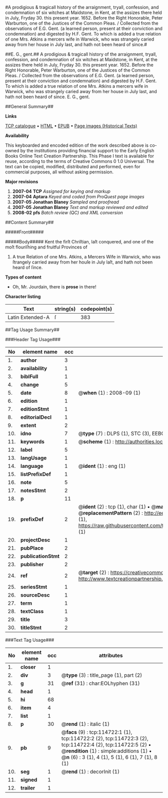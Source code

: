 #A prodigious & tragicall history of the arraignment, tryall, confession, and condemnation of six witches at Maidstone, in Kent, at the assizes there held in July, Fryday 30. this present year. 1652. Before the Right Honorable, Peter Warburton, one of the Justices of the Common Pleas. / Collected from the observations of E.G. Gent. (a learned person, present at their conviction and condemnation) and digested by H.F. Gent. To which is added a true relation of one Mrs. Atkins a mercers wife in Warwick, who was strangely caried away from her house in July last, and hath not been heard of since.#

##E. G., gent.##
A prodigious & tragicall history of the arraignment, tryall, confession, and condemnation of six witches at Maidstone, in Kent, at the assizes there held in July, Fryday 30. this present year. 1652. Before the Right Honorable, Peter Warburton, one of the Justices of the Common Pleas. / Collected from the observations of E.G. Gent. (a learned person, present at their conviction and condemnation) and digested by H.F. Gent. To which is added a true relation of one Mrs. Atkins a mercers wife in Warwick, who was strangely caried away from her house in July last, and hath not been heard of since.
E. G., gent.

##General Summary##

**Links**

[TCP catalogue](http://www.ota.ox.ac.uk/tcp/)  • 
[HTML](http://tei.it.ox.ac.uk/tcp/Texts-HTML/free/A85/A85451.html)  • 
[EPUB](http://tei.it.ox.ac.uk/tcp/Texts-EPUB/free/A85/A85451.epub) • 
[Page images (Historical Texts)](https://data.historicaltexts.jisc.ac.uk/view?pubId=eebo-99862559e&pageId=eebo-99862559e-114722-1)

**Availability**

This keyboarded and encoded edition of the
	       work described above is co-owned by the institutions
	       providing financial support to the Early English Books
	       Online Text Creation Partnership. This Phase I text is
	       available for reuse, according to the terms of Creative
	       Commons 0 1.0 Universal. The text can be copied,
	       modified, distributed and performed, even for
	       commercial purposes, all without asking permission.

**Major revisions**

1. __2007-04__ __TCP__ *Assigned for keying and markup*
1. __2007-04__ __Aptara__ *Keyed and coded from ProQuest page images*
1. __2007-05__ __Jonathan Blaney__ *Sampled and proofread*
1. __2007-05__ __Jonathan Blaney__ *Text and markup reviewed and edited*
1. __2008-02__ __pfs__ *Batch review (QC) and XML conversion*

##Content Summary##

#####Front#####

#####Body#####
Kent the firſt Chriſtian, laſt conquered, and one of the moſt flouriſhing
and fruitful Provinces of 
1. A true Relation of one Mrs. Atkins, a Mercers Wife
in Warwick, who was ſtrangely carried away from
her houſe in July laſt, and hath not been
heard of ſince.

**Types of content**

  * Oh, Mr. Jourdain, there is **prose** in there!

**Character listing**


|Text|string(s)|codepoint(s)|
|---|---|---|
|Latin Extended-A|ſ|383|

##Tag Usage Summary##

###Header Tag Usage###

|No|element name|occ|attributes|
|---|---|---|---|
|1.|__author__|3||
|2.|__availability__|1||
|3.|__biblFull__|1||
|4.|__change__|5||
|5.|__date__|8| @__when__ (1) : 2008-09 (1)|
|6.|__edition__|1||
|7.|__editionStmt__|1||
|8.|__editorialDecl__|1||
|9.|__extent__|2||
|10.|__idno__|7| @__type__ (7) : DLPS (1), STC (3), EEBO-CITATION (1), PROQUEST (1), VID (1)|
|11.|__keywords__|1| @__scheme__ (1) : http://authorities.loc.gov/ (1)|
|12.|__label__|5||
|13.|__langUsage__|1||
|14.|__language__|1| @__ident__ (1) : eng (1)|
|15.|__listPrefixDef__|1||
|16.|__note__|5||
|17.|__notesStmt__|2||
|18.|__p__|11||
|19.|__prefixDef__|2| @__ident__ (2) : tcp (1), char (1)  •  @__matchPattern__ (2) : ([0-9\-]+):([0-9IVX]+) (1), (.+) (1)  •  @__replacementPattern__ (2) : http://eebo.chadwyck.com/downloadtiff?vid=$1&page=$2 (1), https://raw.githubusercontent.com/textcreationpartnership/Texts/master/tcpchars.xml#$1 (1)|
|20.|__projectDesc__|1||
|21.|__pubPlace__|2||
|22.|__publicationStmt__|2||
|23.|__publisher__|2||
|24.|__ref__|2| @__target__ (2) : https://creativecommons.org/publicdomain/zero/1.0/ (1), http://www.textcreationpartnership.org/docs/. (1)|
|25.|__seriesStmt__|1||
|26.|__sourceDesc__|1||
|27.|__term__|1||
|28.|__textClass__|1||
|29.|__title__|3||
|30.|__titleStmt__|2||


###Text Tag Usage###

|No|element name|occ|attributes|
|---|---|---|---|
|1.|__closer__|1||
|2.|__div__|3| @__type__ (3) : title_page (1), part (2)|
|3.|__g__|31| @__ref__ (31) : char:EOLhyphen (31)|
|4.|__head__|1||
|5.|__hi__|68||
|6.|__item__|4||
|7.|__list__|1||
|8.|__p__|30| @__rend__ (1) : italic (1)|
|9.|__pb__|9| @__facs__ (9) : tcp:114722:1 (1), tcp:114722:2 (2), tcp:114722:3 (2), tcp:114722:4 (2), tcp:114722:5 (2)  •  @__rendition__ (1) : simple:additions (1)  •  @__n__ (6) : 3 (1), 4 (1), 5 (1), 6 (1), 7 (1), 8 (1)|
|10.|__seg__|1| @__rend__ (1) : decorInit (1)|
|11.|__signed__|1||
|12.|__trailer__|1||
